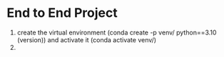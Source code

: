 # End to End Project

1. create the virtual environment (conda create -p venv/ python==3.10 (version)) and activate it (conda activate venv/)
2. 